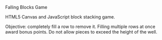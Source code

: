 Falling Blocks Game

HTML5 Canvas and JavaScript block stacking game.

Objective: completely fill a row to remove it.
 Filling multiple rows at once award bonus points.
 Do not allow pieces to exceed the height of the well.